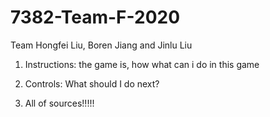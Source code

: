 # 7382-Team-F-2020
Team Hongfei Liu, Boren Jiang and Jinlu Liu


1. Instructions:
  the game is, how
  what can i do in this game
  
2. Controls:
  What should I do next?


3. All of sources!!!!!
